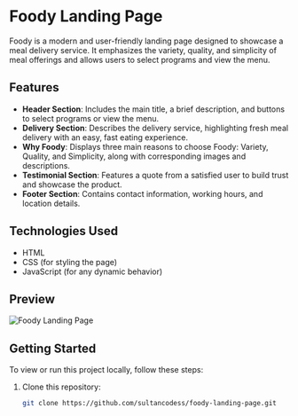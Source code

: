 # Foody Landing Page

Foody is a modern and user-friendly landing page designed to showcase a meal delivery service. It emphasizes the variety, quality, and simplicity of meal offerings and allows users to select programs and view the menu.

## Features
- **Header Section**: Includes the main title, a brief description, and buttons to select programs or view the menu.
- **Delivery Section**: Describes the delivery service, highlighting fresh meal delivery with an easy, fast eating experience.
- **Why Foody**: Displays three main reasons to choose Foody: Variety, Quality, and Simplicity, along with corresponding images and descriptions.
- **Testimonial Section**: Features a quote from a satisfied user to build trust and showcase the product.
- **Footer Section**: Contains contact information, working hours, and location details.

## Technologies Used
- HTML
- CSS (for styling the page)
- JavaScript (for any dynamic behavior)

## Preview
![Foody Landing Page](assets/Images/img-1.png)

## Getting Started
To view or run this project locally, follow these steps:

1. Clone this repository:
   ```bash
   git clone https://github.com/sultancodess/foody-landing-page.git

